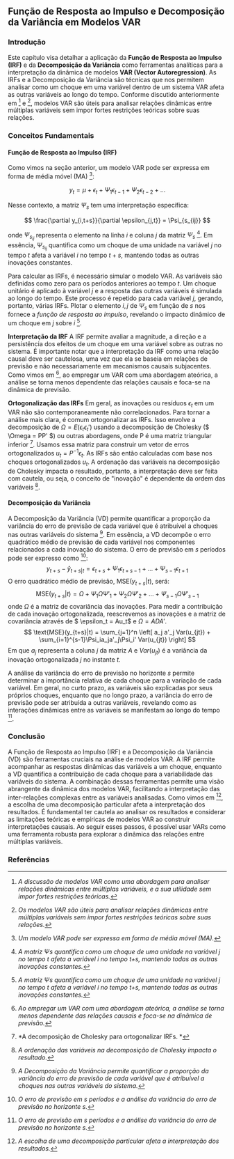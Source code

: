 ## Função de Resposta ao Impulso e Decomposição da Variância em Modelos VAR
### Introdução
Este capítulo visa detalhar a aplicação da **Função de Resposta ao Impulso (IRF)** e da **Decomposição da Variância** como ferramentas analíticas para a interpretação da dinâmica de modelos **VAR (Vector Autoregression)**. As IRFs e a Decomposição da Variância são técnicas que nos permitem analisar como um choque em uma variável dentro de um sistema VAR afeta as outras variáveis ao longo do tempo. Conforme discutido anteriormente em [^1] e [^2], modelos VAR são úteis para analisar relações dinâmicas entre múltiplas variáveis sem impor fortes restrições teóricas sobre suas relações.

### Conceitos Fundamentais
#### Função de Resposta ao Impulso (IRF)
Como vimos na seção anterior, um modelo VAR pode ser expressa em forma de média móvel (MA) [^3]:

$$ y_t = \mu + \epsilon_t + \Psi_1 \epsilon_{t-1} + \Psi_2 \epsilon_{t-2} + \dots $$

Nesse contexto, a matriz $\Psi_s$ tem uma interpretação específica:

$$ \frac{\partial y_{i,t+s}}{\partial \epsilon_{j,t}} = \Psi_{s_{ij}} $$

onde $\Psi_{s_{ij}}$ representa o elemento na linha $i$ e coluna $j$ da matriz $\Psi_s$ [^4]. Em essência, $\Psi_{s_{ij}}$ quantifica como um choque de uma unidade na variável $j$ no tempo $t$ afeta a variável $i$ no tempo $t+s$, mantendo todas as outras inovações constantes.

Para calcular as IRFs, é necessário simular o modelo VAR. As variáveis são definidas como zero para os períodos anteriores ao tempo $t$. Um choque unitário é aplicado à variável $j$ e a resposta das outras variáveis é simulada ao longo do tempo. Este processo é repetido para cada variável $j$,  gerando, portanto, várias IRFs.  Plotar o elemento  $i,j$ de  $\Psi_s$  em função de  $s$  nos fornece a *função de resposta ao impulso*, revelando o impacto dinâmico de um choque em  $j$  sobre  $i$  [^4].

**Interpretação da IRF**
A IRF permite avaliar a magnitude, a direção e a persistência dos efeitos de um choque em uma variável sobre as outras no sistema. É importante notar que a interpretação da IRF como uma relação causal deve ser cautelosa, uma vez que ela se baseia em relações de previsão e não necessariamente em mecanismos causais subjacentes. Como vimos em [^5], ao empregar um VAR com uma abordagem ateórica, a análise se torna menos dependente das relações causais e foca-se na dinâmica de previsão.

**Ortogonalização das IRFs**
Em geral, as inovações ou resíduos $\epsilon_t$ em um VAR não são contemporaneamente não correlacionados. Para tornar a análise mais clara, é comum ortogonalizar as IRFs. Isso envolve a decomposição de $\Omega = E(\epsilon_t\epsilon_t')$ usando a decomposição de Cholesky ($ \Omega = PP' $) ou outras abordagens, onde P é uma matriz triangular inferior [^6]. Usamos essa matriz para construir um vetor de erros ortogonalizados $u_t = P^{-1}\epsilon_t$. As IRFs são então calculadas com base nos choques ortogonalizados $u_t$. A ordenação das variáveis na decomposição de Cholesky impacta o resultado, portanto, a interpretação deve ser feita com cautela, ou seja, o conceito de "inovação" é dependente da ordem das variáveis [^7].
<br>
#### Decomposição da Variância
A Decomposição da Variância (VD) permite quantificar a proporção da variância do erro de previsão de cada variável que é atribuível a choques nas outras variáveis do sistema [^8].  Em essência, a VD  decompõe o erro quadrático médio de previsão de cada variável nos componentes relacionados a cada inovação do sistema. O erro de previsão em $s$ períodos pode ser expresso como [^9]:
$$
y_{t+s} - \hat{y}_{t+s|t} = \epsilon_{t+s} + \Psi_1 \epsilon_{t+s-1} + \dots + \Psi_{s-1} \epsilon_{t+1}
$$
O erro quadrático médio de previsão, $\text{MSE}(y_{t+s}|t)$,  será:
$$
\text{MSE}(y_{t+s}|t) = \Omega + \Psi_1\Omega\Psi'_1 + \Psi_2\Omega\Psi'_2 + \dots + \Psi_{s-1}\Omega\Psi'_{s-1}
$$
onde $\Omega$ é a matriz de covariância das inovações. Para medir a contribuição de cada inovação ortogonalizada, reescrevemos as inovações e a matriz de covariância através de $ \epsilon_t = Au_t$ e $\Omega = ADA'$.
$$
\text{MSE}(y_{t+s}|t) = \sum_{j=1}^n \left[ a_j a'_j Var(u_{jt}) + \sum_{i=1}^{s-1}\Psi_ia_ja'_j\Psi_i' Var(u_{jt}) \right]
$$
Em que $a_j$ representa a coluna $j$ da matriz $A$ e $Var(u_{jt})$ é a variância da inovação ortogonalizada $j$ no instante $t$.

A análise da variância do erro de previsão no horizonte $s$  permite determinar a importância relativa de cada choque para a variação de cada variável. Em geral, no curto prazo, as variáveis são explicadas por seus próprios choques, enquanto que no longo prazo, a variância do erro de previsão pode ser atribuída a outras variáveis, revelando como as interações dinâmicas entre as variáveis se manifestam ao longo do tempo [^9].

### Conclusão
A Função de Resposta ao Impulso (IRF) e a Decomposição da Variância (VD) são ferramentas cruciais na análise de modelos VAR. A IRF  permite acompanhar as respostas dinâmicas das variáveis a um choque, enquanto a VD quantifica a contribuição de cada choque para a variabilidade das variáveis do sistema. A combinação dessas ferramentas permite uma visão abrangente da dinâmica dos modelos VAR, facilitando a interpretação das inter-relações complexas entre as variáveis analisadas. Como vimos em [^10], a escolha de uma decomposição particular afeta a interpretação dos resultados. É fundamental ter cautela ao analisar os resultados e considerar as limitações teóricas e empíricas de modelos VAR ao construir interpretações causais.  Ao seguir esses passos, é possível usar VARs como uma ferramenta robusta para explorar a dinâmica das relações entre múltiplas variáveis.

### Referências
[^1]: *A discussão de modelos VAR como uma abordagem para analisar relações dinâmicas entre múltiplas variáveis, e a sua utilidade sem impor fortes restrições teóricas.*
[^2]: *Os modelos VAR são úteis para analisar relações dinâmicas entre múltiplas variáveis sem impor fortes restrições teóricas sobre suas relações.*
[^3]: *Um modelo VAR pode ser expressa em forma de média móvel (MA).*
[^4]: *A matriz  Ψs quantifica como um choque de uma unidade na variável j no tempo t afeta a variável i no tempo t+s, mantendo todas as outras inovações constantes.*
[^5]: *Ao empregar um VAR com uma abordagem ateórica, a análise se torna menos dependente das relações causais e foca-se na dinâmica de previsão.*
[^6]: *A decomposição de Cholesky para ortogonalizar IRFs. *
[^7]: *A ordenação das variáveis na decomposição de Cholesky impacta o resultado.*
[^8]: *A Decomposição da Variância permite quantificar a proporção da variância do erro de previsão de cada variável que é atribuível a choques nas outras variáveis do sistema.*
[^9]: *O erro de previsão em s períodos e a análise da variância do erro de previsão no horizonte s.*
[^10]: *A escolha de uma decomposição particular afeta a interpretação dos resultados.*
<!-- END -->
